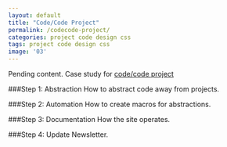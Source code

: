 ```yaml
---
layout: default
title: "Code/Code Project"
permalink: /codecode-project/
categories: project code design css
tags: project code design css
image: '03'
---
```

Pending content. Case study for [code/code project](http://www.nicholasfrota.com/codecode)

###Step 1: Abstraction
How to abstract code away from projects.

###Step 2: Automation
How to create macros for abstractions.

###Step 3: Documentation
How the site operates.

###Step 4: Update
Newsletter.